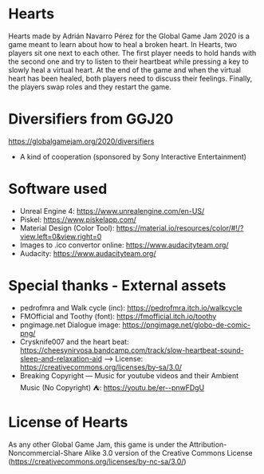 # Hearts
Hearts made by Adrián Navarro Pérez for the Global Game Jam 2020 is a game meant to learn about how to heal a broken heart. In Hearts, two players sit one next to each other. The first player needs to hold hands with the second one and try to listen to their heartbeat while pressing a key to slowly heal a virtual heart. At the end of the game and when the virtual heart has been healed, both players need to discuss their feelings. Finally, the players swap roles and they restart the game.

# Diversifiers from GGJ20
https://globalgamejam.org/2020/diversifiers
- A kind of cooperation (sponsored by Sony Interactive Entertainment)

# Software used
- Unreal Engine 4: https://www.unrealengine.com/en-US/
- Piskel: https://www.piskelapp.com/
- Material Design (Color Tool): https://material.io/resources/color/#!/?view.left=0&view.right=0
- Images to .ico convertor online: https://www.audacityteam.org/
- Audacity: https://www.audacityteam.org/


# Special thanks - External assets
- pedrofmra and Walk cycle (inc): https://pedrofmra.itch.io/walkcycle
- FMOfficial and Toothy (font): https://fmofficial.itch.io/toothy
- pngimage.net Dialogue image: https://pngimage.net/globo-de-comic-png/
- Crysknife007 and the heart beat: https://cheesynirvosa.bandcamp.com/track/slow-heartbeat-sound-sleep-and-relaxation-aid --> License: https://creativecommons.org/licenses/by-sa/3.0/
- Breaking Copyright — Music for youtube videos and their Ambient Music (No Copyright) ⛺: https://youtu.be/er--pnwFDgU

# License of Hearts
As any other Global Game Jam, this game is under the Attribution-Noncommercial-Share Alike 3.0 version of the Creative Commons License (https://creativecommons.org/licenses/by-nc-sa/3.0/)

